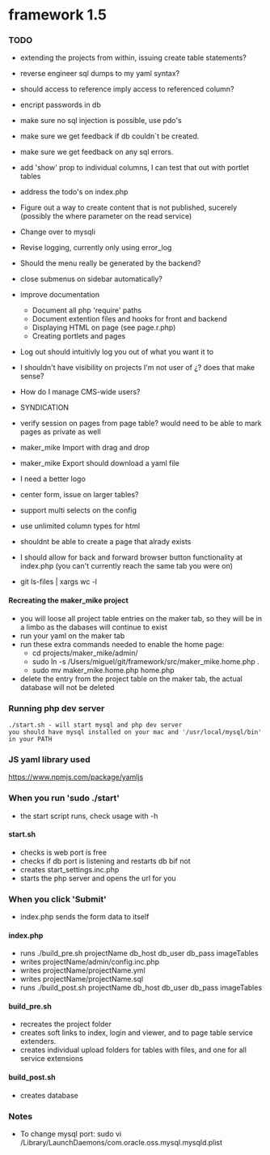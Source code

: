 # framework 1.5
### TODO
- extending the projects from within, issuing create table statements?
- reverse engineer sql dumps to my yaml syntax?
- should access to reference imply access to referenced column?
- encript passwords in db
- make sure no sql injection is possible, use pdo's
- make sure we get feedback if db couldn´t be created.
- make sure we get feedback on any sql errors.
- add 'show' prop to individual columns, I can test that out with portlet tables
- address the todo's on index.php
- Figure out a way to create content that is not published, sucerely (possibly the where parameter on the read service)
- Change over to mysqli
- Revise logging, currently only using error_log
- Should the menu really be generated by the backend?
- close submenus on sidebar automatically?
- improve documentation
	- Document all php 'require' paths
	- Document extention files and hooks for front and backend
	- Displaying HTML on page (see page.r.php)
	- Creating portlets and pages
- Log out should intuitivly log you out of what you want it to
- I shouldn't have visibility on projects I'm not user of ¿? does that make sense?
- How do I manage CMS-wide users?
- SYNDICATION
- verify session on pages from page table? would need to be able to mark pages as private as well
- maker_mike Import with drag and drop
- maker_mike Export should download a yaml file
- I need a better logo
- center form, issue on larger tables?
- support multi selects on the config
- use unlimited column types for html
- shouldnt be able to create a page that alrady exists
- I should allow for back and forward browser button functionality at index.php (you can't currently reach the same tab you were on)

- git ls-files | xargs wc -l

#### Recreating the maker_mike project
- you will loose all project table entries on the maker tab, so they will be in a limbo as the dabases will continue to exist
- run your yaml on the maker tab
- run these extra commands needed to enable the home page:
	- cd projects/maker_mike/admin/
	- sudo ln -s /Users/miguel/git/framework/src/maker_mike.home.php .
	- sudo mv maker_mike.home.php home.php
- delete the entry from the project table on the maker tab, the actual database will not be deleted

### Running php dev server 
	./start.sh - will start mysql and php dev server
	you should have mysql installed on your mac and '/usr/local/mysql/bin' in your PATH

### JS yaml library used
https://www.npmjs.com/package/yamljs

### When you run 'sudo ./start'
- the start script runs, check usage with -h

#### start.sh
- checks is web port is free
- checks if db port is listening and restarts db bif not
- creates start_settings.inc.php
- starts the php server and opens the url for you

### When you click 'Submit'
- index.php sends the form data to itself

#### index.php
- runs ./build_pre.sh projectName db_host db_user db_pass imageTables
- writes projectName/admin/config.inc.php
- writes projectName/projectName.yml
- writes projectName/projectName.sql
- runs ./build_post.sh projectName db_host db_user db_pass imageTables

#### build_pre.sh
- recreates the project folder
- creates soft links to index, login and viewer, and to page table service extenders.
- creates individual upload folders for tables with files, and one for all service extensions

#### build_post.sh
- creates database

### Notes
- To change mysql port: sudo vi /Library/LaunchDaemons/com.oracle.oss.mysql.mysqld.plist
